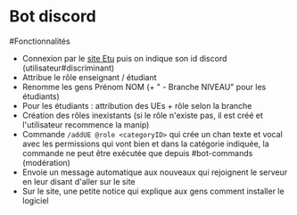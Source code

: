 # Bot discord

#Fonctionnalités

* Connexion par le [site Etu](https://etu.utt.fr) puis on indique son id discord (utilisateur#discriminant)
* Attribue le rôle enseignant / étudiant
* Renomme les gens Prénom NOM (+ " - Branche NIVEAU" pour les étudiants)
* Pour les étudiants : attribution des UEs + rôle selon la branche
* Création des rôles inexistants (si le rôle n'existe pas, il est créé et l'utilisateur recommence la manip)
* Commande ``/addUE @role <categoryID>`` qui crée un chan texte et vocal avec les permissions qui vont bien et dans la catégorie indiquée, la commande ne peut être exécutée que depuis #bot-commands (modération)
* Envoie un message automatique aux nouveaux qui rejoignent le serveur en leur disant d'aller sur le site
* Sur le site, une petite notice qui explique aux gens comment installer le logiciel